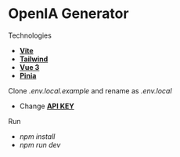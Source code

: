 # OpenIA Generator

Technologies

- **[Vite](https://vitejs.dev/)**
- **[Tailwind](https://tailwindcss.com/)**
- **[Vue 3](https://vuejs.org/)**
- **[Pinia](https://pinia.vuejs.org/)**

Clone _.env.local.example_ and rename as _.env.local_

- Change **[API KEY](https://platform.openai.com/account/api-keys)**

Run

- _npm install_
- _npm run dev_

